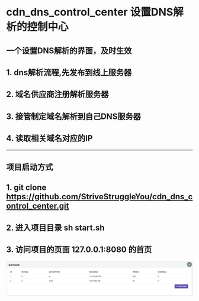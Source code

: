# cdn_dns_control_center 设置DNS解析的控制中心

## 一个设置DNS解析的界面，及时生效

## 1. dns解析流程,先发布到线上服务器

## 2. 域名供应商注册解析服务器

## 3. 接管制定域名解析到自己DNS服务器

## 4. 读取相关域名对应的IP

---------

## 项目启动方式

## 1. git clone https://github.com/StriveStruggleYou/cdn_dns_control_center.git

## 2. 进入项目目录  sh start.sh

## 3. 访问项目的页面 127.0.0.1:8080 的首页
![](https://github.com/StriveStruggleYou/cdn_dns_control_center/blob/master/img/eb24c46c-ccb3-4629-8030-3454efb0f72d.png)
